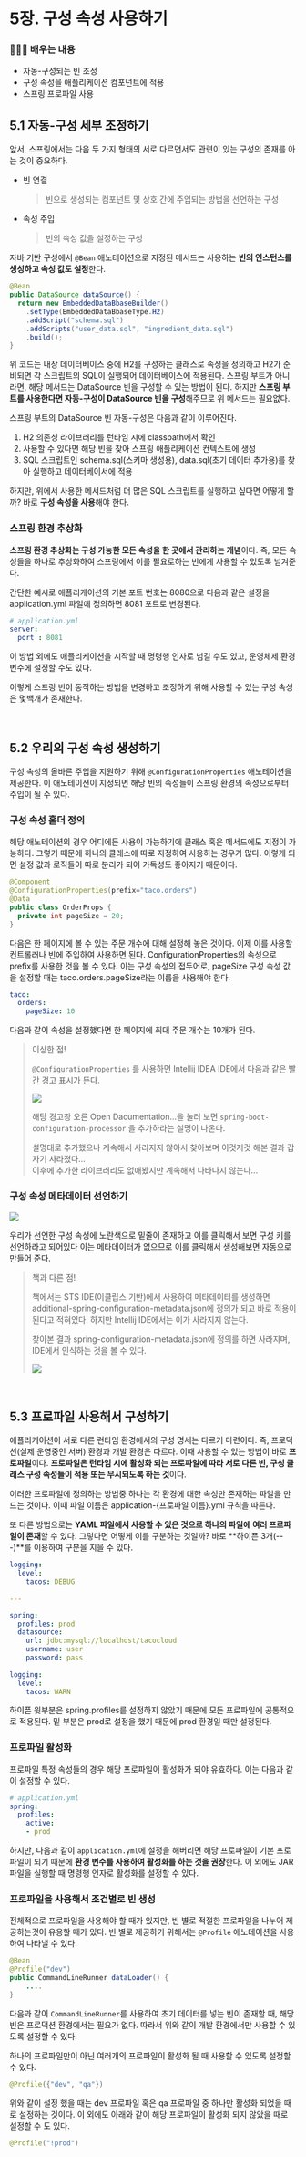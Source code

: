 # 5장. 구성 속성 사용하기

### 🧑🏻‍🏫 배우는 내용

* 자동-구성되는 빈 조정
* 구성 속성을 애플리케이션 컴포넌트에 적용
* 스프링 프로파일 사용

## 5.1 자동-구성 세부 조정하기

앞서, 스프링에서는 다음 두 가지 형태의 서로 다르면서도 관련이 있는 구성의 존재를 아는 것이 중요하다.

* 빈 연결

  > 빈으로 생성되는 컴포넌트 및 상호 간에 주입되는 방법을 선언하는 구성

* 속성 주입

  > 빈의 속성 값을 설정하는 구성

자바 기반 구성에서 `@Bean` 애노테이션으로 지정된 메서드는 사용하는 **빈의 인스턴스를 생성하고 속성 값도 설정**한다.

```java
@Bean
public DataSource dataSource() {
  return new EmbeddedDataBbaseBuilder()
    .setType(EmbeddedDataBbaseType.H2)
    .addScript("schema.sql")
    .addScripts("user_data.sql", "ingredient_data.sql")
    .build();
}
```

위 코드는 내장 데이터베이스 중에 H2를 구성하는 클래스로 속성을 정의하고 H2가 준비되면 각 스크립트의 SQL이 실행되어 데이터베이스에 적용된다. 스프링 부트가 아니라면, 해당 메서드는 DataSource 빈을 구성할 수 있는 방법이 된다. 하지만 **스프링 부트를 사용한다면 자동-구성이 DataSource 빈을 구성**해주므로 위 메서드는 필요없다.

스프링 부트의 DataSource 빈 자동-구성은 다음과 같이 이루어진다.

1. H2 의존성 라이브러리를 런타임 시에 classpath에서 확인
2. 사용할 수 있다면 해당 빈을 찾아 스프링 애플리케이션 컨텍스트에 생성
3. SQL 스크립트인 schema.sql(스키마 생성용), data.sql(초기 데이터 추가용)를 찾아 실행하고 데이터베이서에 적용

하지만, 위에서 사용한 메서드처럼 더 많은 SQL 스크립트를 실행하고 싶다면 어떻게 할까? 바로 **구성 속성을 사용**해야 한다.

### 스프링 환경 추상화

**스프링 환경 추상화는 구성 가능한 모든 속성을 한 곳에서 관리하는 개념**이다. 즉, 모든 속성들을 하나로 추상화하여 스프링에서 이를 필요로하는 빈에게 사용할 수 있도록 넘겨준다.

간단한 예시로 애플리케이션의 기본 포트 번호는 8080으로 다음과 같은 설정을 application.yml 파일에 정의하면 8081 포트로 변경된다.

```yaml
# application.yml
server:
  port : 8081
```

이 방법 외에도 애플리케이션을 시작할 때 명령행 인자로 넘길 수도 있고, 운영체제 환경변수에 설정할 수도 있다.

이렇게 스프링 빈이 동작하는 방법을 변경하고 조정하기 위해 사용할 수 있는 구성 속성은 몇백개가 존재한다.

<br>

## 5.2 우리의 구성 속성 생성하기

구성 속성의 올바른 주입을 지원하기 위해 `@ConfigurationProperties` 애노테이션을 제공한다. 이 애노테이션이 지정되면 해당 빈의 속성들이 스프링 환경의 속성으로부터 주입이 될 수 있다.

### 구성 속성 홀더 정의

해당 애노테이션의 경우 어디에든 사용이 가능하기에 클래스 혹은 메서드에도 지정이 가능하다. 그렇기 때문에 하나의 클래스에 따로 지정하여 사용하는 경우가 많다. 이렇게 되면 설정 값과 로직들이 따로 분리가 되어 가독성도 좋아지기 때문이다. 

```java
@Component
@ConfigurationProperties(prefix="taco.orders")
@Data
public class OrderProps {
  private int pageSize = 20;
}
```

다음은 한 페이지에 볼 수 있는 주문 개수에 대해 설정해 놓은 것이다. 이제 이를 사용할 컨트롤러나 빈에 주입하여 사용하면 된다. ConfigurationProperties의 속성으로 prefix를 사용한 것을 볼 수 있다. 이는 구성 속성의 접두어로, pageSize 구성 속성 값을 설정할 때는 taco.orders.pageSize라는 이름을 사용해야 한다.

```yaml
taco:
  orders:
    pageSize: 10
```

다음과 같이 속성을 설정했다면 한 페이지에 최대 주문 개수는 10개가 된다.

> 이상한 점!
>
> `@ConfigurationProperties` 를 사용하면 Intellij IDEA IDE에서 다음과 같은 빨간 경고 표시가 뜬다.
>
> <img src="images/5_1.png">
>
> 해당 경고창 오른 Open Dacumentation...을 눌러 보면 `spring-boot-configuration-processor` 을 추가하라는 설명이 나온다.  
>
> 설명대로 추가했으나 계속해서 사라지지 않아서 찾아보며 이것저것 해본 결과 갑자기 사라졌다...  
> 이후에 추가한 라이브러리도 없애봤지만 계속해서 나타나지 않는다...  

### 구성 속성 메타데이터 선언하기

<img src="images/5_2.png">

우리가 선언한 구성 속성에 노란색으로 밑줄이 존재하고 이를 클릭해서 보면 구성 키를 선언하라고 되어있다 이는 메타데이터가 없으므로 이를 클릭해서 생성해보면 자동으로 만들어 준다.

> 책과 다른 점!
>
> 책에서는 STS IDE(이클립스 기반)에서 사용하여 메타데이터를 생성하면 additional-spring-configuration-metadata.json에 정의가 되고 바로 적용이 된다고 적혀있다. 하지만 Intellij IDE에서는 이가 사라지지 않는다.
>
> 찾아본 결과 spring-configuration-metadata.json에 정의를 하면 사라지며, IDE에서 인식하는 것을 볼 수 있다.
>
> <img src="images/5_3.png">

<br>

## 5.3 프로파일 사용해서 구성하기

애플리케이션이 서로 다른 런타임 환경에서의 구성 명세는 다르기 마련이다. 즉, 프로덕션(실제 운영중인 서버) 환경과 개발 환경은 다르다. 이때 사용할 수 있는 방법이 바로 **프로파일**이다. **프로파일은 런타임 시에 활성화 되는 프로파일에 따라 서로 다른 빈, 구성 클래스 구성 속성들이 적용 또는 무시되도록 하는 것**이다.

이러한 프로파일에 정의하는 방법중 하나는 각 환경에 대한 속성만 존재하는 파일을 만드는 것이다. 이때 파일 이름은 application-{프로파일 이름}.yml 규칙을 따른다.

또 다른 방법으로는 **YAML 파일에서 사용할 수 있은 것으로 하나의 파일에 여러 프로파일이 존재**할 수 있다. 그렇다면 어떻게 이를 구분하는 것일까? 바로 **하이픈 3개(---)**를 이용하여 구분을 지을 수 있다.

```yaml
logging:
  level:
    tacos: DEBUG
		
---

spring:
  profiles: prod
  datasource:
    url: jdbc:mysql://localhost/tacocloud
    username: user
    password: pass
		
logging:
  level:
    tacos: WARN
```

하이픈 윗부분은 spring.profiles를 설정하지 않았기 때문에 모든 프로파일에 공통적으로 적용된다. 밑 부분은 prod로 설정을 했기 때문에 prod 환경일 때만 설정된다.

### 프로파일 활성화

프로파일 특정 속성들의 경우 해당 프로파일이 활성화가 되야 유효하다. 이는 다음과 같이 설정할 수 있다.

```yaml
# application.yml
spring:
  profiles:
    active:
    - prod
```

하지만, 다음과 같이 `application.yml`에 설정을 해버리면 해당 프로파일이 기본 프로파일이 되기 때문에 **환경 변수를 사용하여 활성화를 하는 것을 권장**한다. 이 외에도 JAR 파일을 실행할 때 명령행 인자로 활성화를 설정할 수 있다.

### 프로파일을 사용해서 조건별로 빈 생성

전체적으로 프로파일을 사용해야 할 때가 있지만, 빈 별로 적절한 프로파일을 나누어 제공하는것이 유용할 때가 있다. 빈 별로 제공하기 위해서는 `@Profile` 애노테이션을 사용하여 나타낼 수 있다. 

```java
@Bean
@Profile("dev")
public CommandLineRunner dataLoader() {
  	....
}
```

다음과 같이 `CommandLineRunner`를 사용하여 초기 데이터를 넣는 빈이 존재할 때, 해당 빈은 프로덕션 환경에서는 필요가 없다. 따라서 위와 같이 개발 환경에서만 사용할 수 있도록 설정할 수 있다.

하나의 프로파일만이 아닌 여러개의 프로파일이 활성화 될 때 사용할 수 있도록 설정할 수 있다.

```java
@Profile({"dev", "qa"})
```

위와 같이 설정 했을 때는 dev 프로파일 혹은 qa 프로파일 중 하나만 활성화 되었을 때로 설정하는 것이다. 이 외에도 아래와 같이 해당 프로파일이 활성화 되지 않았을 때로 설정할 수 도 있다.

```java
@Profile("!prod")
```

